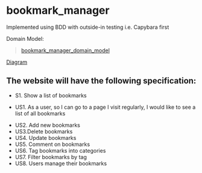 # bookmark_manager

Implemented using BDD with outside-in testing i.e. Capybara first

Domain Model:
<blockquote class="imgur-embed-pub" lang="en" data-id="a/iIwn0Za"><a href="//imgur.com/iIwn0Za">bookmark_manager_domain_model</a></blockquote><script async src="//s.imgur.com/min/embed.js" charset="utf-8"></script>

[Diagram](https://imgur.com/a/iIwn0Za)

The website will have the following specification:
-------------------------------------------------
* S1. Show a list of bookmarks
- US1. As a user, so I can go to a page I visit regularly, I would like to see a list of all bookmarks


* US2. Add new bookmarks
* US3.Delete bookmarks
* US4. Update bookmarks
* US5. Comment on bookmarks
* US6. Tag bookmarks into categories
* US7. Filter bookmarks by tag
* US8. Users manage their bookmarks
